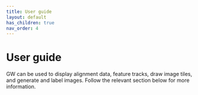 ```yaml
---
title: User guide
layout: default
has_children: true
nav_order: 4
---
```


# User guide


GW can be used to display alignment data, feature tracks, draw image tiles, and generate
and label images. Follow the relevant section below for more information.

